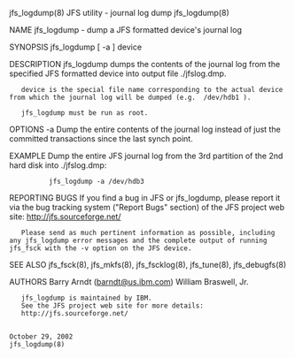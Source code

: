 jfs_logdump(8)                                                                JFS utility - journal log dump                                                                jfs_logdump(8)

NAME
       jfs_logdump - dump a JFS formatted device's journal log

SYNOPSIS
       jfs_logdump [ -a ] device

DESCRIPTION
       jfs_logdump dumps the contents of the journal log from the specified JFS formatted device into output file ./jfslog.dmp.

       device is the special file name corresponding to the actual device from which the journal log will be dumped (e.g.  /dev/hdb1 ).

       jfs_logdump must be run as root.

OPTIONS
       -a     Dump the entire contents of the journal log instead of just the committed transactions since the last synch point.

EXAMPLE
       Dump the entire JFS journal log from the 3rd partition of the 2nd hard disk into ./jfslog.dmp:

              jfs_logdump -a /dev/hdb3

REPORTING BUGS
       If you find a bug in JFS or jfs_logdump, please report it via the bug tracking system ("Report Bugs" section) of the JFS project web site:
       http://jfs.sourceforge.net/

       Please send as much pertinent information as possible, including any jfs_logdump error messages and the complete output of running jfs_fsck with the -v option on the JFS device.

SEE ALSO
       jfs_fsck(8), jfs_mkfs(8), jfs_fscklog(8), jfs_tune(8), jfs_debugfs(8)

AUTHORS
       Barry Arndt  (barndt@us.ibm.com)
       William Braswell, Jr.

       jfs_logdump is maintained by IBM.
       See the JFS project web site for more details:
       http://jfs.sourceforge.net/

                                                                                     October 29, 2002                                                                       jfs_logdump(8)
